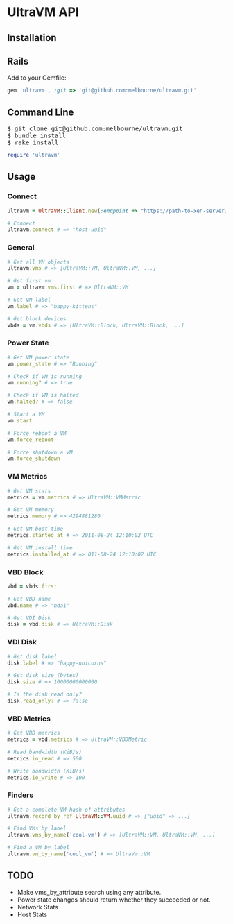 # UltraVM API

## Installation

## Rails
Add to your Gemfile:

``` ruby
gem 'ultravm', :git => 'git@github.com:melbourne/ultravm.git'
```

## Command Line

<pre>
$ git clone git@github.com:melbourne/ultravm.git
$ bundle install
$ rake install
</pre>

``` ruby
require 'ultravm'
```

## Usage

### Connect 
``` ruby
ultravm = UltraVM::Client.new(:endpoint => "https://path-to-xen-server/", :password => "kittens")

# Connect
ultravm.connect # => "host-uuid"
```

### General
``` ruby
# Get all VM objects
ultravm.vms # => [UltraVM::VM, UltraVM::VM, ...]

# Get first vm
vm = ultravm.vms.first # => UltraVM::VM

# Get VM label
vm.label # => "happy-kittens"

# Get block devices
vbds = vm.vbds # => [UltraVM::Block, UltraVM::Block, ...]
```

### Power State

``` ruby
# Get VM power state
vm.power_state # => "Running"

# Check if VM is running
vm.running? # => true

# Check if VM is halted
vm.halted? # => false

# Start a VM
vm.start

# Force reboot a VM
vm.force_reboot

# Force shutdown a VM
vm.force_shutdown

```

### VM Metrics
``` ruby
# Get VM stats
metrics = vm.metrics # => UltraVM::VMMetric

# Get VM memory
metrics.memory # => 4294881280

# Get VM boot time
metrics.started_at # => 2011-08-24 12:10:02 UTC

# Get VM install time
metrics.installed_at # => 011-08-24 12:10:02 UTC 
```

### VBD Block
``` ruby
vbd = vbds.first

# Get VBD name
vbd.name # => "hda1"

# Get VDI Disk
disk = vbd.disk # => UltraVM::Disk
```

### VDI Disk
``` ruby
# Get disk label
disk.label # => "happy-unicorns"

# Get disk size (bytes)
disk.size # => 10000000000000

# Is the disk read only?
disk.read_only? # => false

```

### VBD Metrics
``` ruby
# Get VBD metrics
metrics = vbd.metrics # => UltraVM::VBDMetric

# Read bandwidth (KiB/s)
metrics.io_read # => 500

# Write bandwidth (KiB/s)
metrics.io_write # => 100
```

### Finders

``` ruby
# Get a complete VM hash of attributes
ultravm.record_by_ref UltraVM::VM.uuid # => {"uuid" => ...}

# Find VMs by label
ultravm.vms_by_name('cool-vm') # => [UltraVM::VM, UltraVM::VM, ...]

# Find a VM by label
ultravm.vm_by_name('cool_vm') # => UltraVm::VM
```


## TODO
* Make vms_by_attribute search using any attribute.
* Power state changes should return whether they succeeded or not.
* Network Stats
* Host Stats
